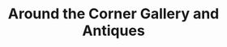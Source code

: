 ---
title: "Around the Corner Gallery and Antiques"
url: /carnduff/around-the-corner-gallery-and-antiques/
shop: Antiquitäten
---